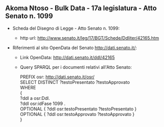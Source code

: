 ## Akoma Ntoso - Bulk Data - 17a legislatura - Atto Senato n. 1099 ##

* Scheda del Disegno di Legge - Atto Senato n. 1099:
	* http url: http://www.senato.it/leg/17/BGT/Schede/Ddliter/42165.htm

* Riferimenti al sito OpenData del Senato http://dati.senato.it/:
	* Link OpenData: http://dati.senato.it/ddl/42165
	* Query SPARQL per i documenti relativi all'Atto Senato:

        PREFIX osr: <http://dati.senato.it/osr/>  
		SELECT DISTINCT ?testoPresentato ?testoApprovato  
		WHERE  
		{  
		    ?ddl a osr:Ddl.  
		    ?ddl osr:idFase 1099 .  
		    OPTIONAL { ?ddl osr:testoPresentato ?testoPresentato }  
		    OPTIONAL { ?ddl osr:testoApprovato ?testoApprovato }  
		}
		